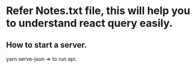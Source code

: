 # Refer Notes.txt file, this will help you to understand react query easily.

## How to start a server.
yarn serve-json => to run api.
